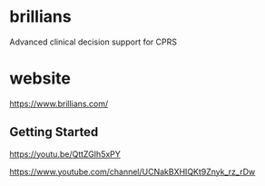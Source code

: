# brillians
Advanced clinical decision support for CPRS

# website
https://www.brillians.com/


## Getting Started
https://youtu.be/QttZGIh5xPY

https://www.youtube.com/channel/UCNakBXHIQKt9Znyk_rz_rDw

